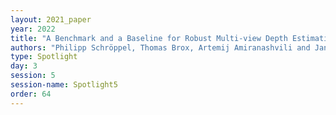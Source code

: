 ```yaml
---
layout: 2021_paper
year: 2022
title: "A Benchmark and a Baseline for Robust Multi-view Depth Estimation"
authors: "Philipp Schröppel, Thomas Brox, Artemij Amiranashvili and Jan Bechtold"
type: Spotlight
day: 3
session: 5
session-name: Spotlight5
order: 64
---
```

